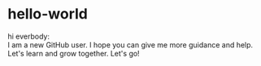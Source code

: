 # hello-world

hi everbody:  
I am a new GitHub user. 
I hope you can give me more guidance and help.
Let's learn and grow together.
Let's go!
